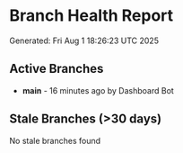 # Branch Health Report
Generated: Fri Aug  1 18:26:23 UTC 2025

## Active Branches
- **main** - 16 minutes ago by Dashboard Bot

## Stale Branches (>30 days)
No stale branches found
